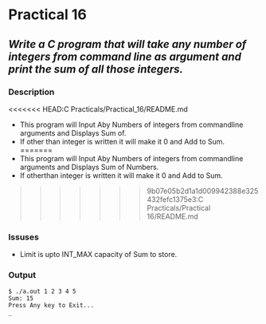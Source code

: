 # Practical 16
## _Write a C program that will take any number of integers from command line as argument and print the sum of all those integers._

### Description
<<<<<<< HEAD:C Practicals/Practical_16/README.md
- This program will Input Aby Numbers of integers from commandline arguments and Displays Sum of.
- If other than integer is written it will make it 0 and Add to Sum.  
=======
- This program will Input Aby Numbers of integers from commandline arguments and Displays Sum of Numbers.
- If otherthan integer is written it will make it 0 and Add to Sum.  
>>>>>>> 9b07e05b2d1a1d009942388e325432fefc1375e3:C Practicals/Practical 16/README.md
 
### Issuses
- Limit is upto INT_MAX capacity of Sum to store. 

### Output

```
$ ./a.out 1 2 3 4 5
Sum: 15
Press Any key to Exit...
_ 
```  

